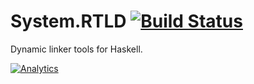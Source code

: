 # System.RTLD [![Build Status][travis.img]][travis.htm]

Dynamic linker tools for Haskell.


[![Analytics][ga.img]][ga.htm]

[ga.img]: https://ga-beacon.appspot.com/UA-53767359-1/github/rtld
[ga.htm]: https://github.com/igrigorik/ga-beacon

[travis.img]: https://travis-ci.org/kkardzis/rtld.svg
[travis.htm]: https://travis-ci.org/kkardzis/rtld

